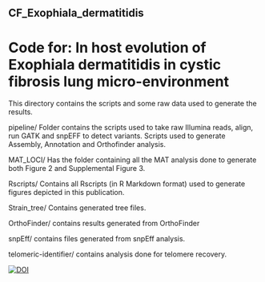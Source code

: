 ## CF_Exophiala_dermatitidis
# Code for: In host evolution of Exophiala dermatitidis in cystic fibrosis lung micro-environment

This directory contains the scripts and some raw data used to generate the results.

pipeline/ Folder contains the scripts used to take raw Illumina reads, align, run GATK and snpEFF to detect variants. Scripts used to generate Assembly, Annotation and Orthofinder analysis.

MAT_LOCI/ Has the folder containing all the MAT analysis done to generate both Figure 2 and Supplemental Figure 3.

Rscripts/ Contains all Rscripts (in R Markdown format) used to generate figures depicted in this publication.

Strain_tree/ Contains generated tree files.

OrthoFinder/ contains results generated from OrthoFinder

snpEff/ contains files generated from snpEff analysis.

telomeric-identifier/ contains analysis done for telomere recovery.

[![DOI](https://zenodo.org/badge/DOI/10.5281/zenodo.5646872.svg)](https://doi.org/10.5281/zenodo.5646872)
